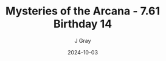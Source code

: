 ---
title: 'Mysteries of the Arcana - 7.61 Birthday 14'
alt: 'Mysteries of the Arcana'
date: '2024-10-03'
author: 'J Gray'
artist: 'Keira'
---